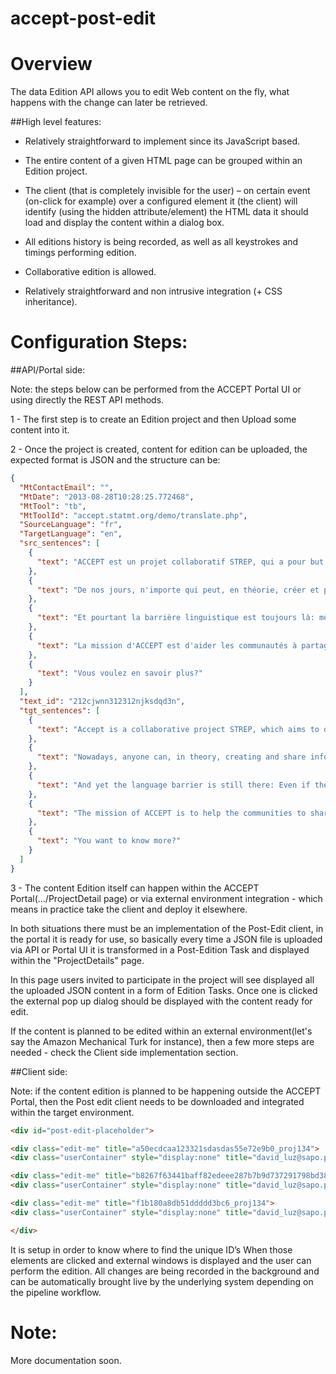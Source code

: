 accept-post-edit
================

Overview
========

The data Edition API allows you to edit Web content on the fly, what happens with the change can later be retrieved.

##High level features:

- Relatively straightforward to implement since its JavaScript based.

- The entire content of a given HTML page can be grouped within an Edition project.

- The client (that is completely invisible for the user) – on certain event (on-click for example) over a configured element it (the client) will identify (using the hidden attribute/element)  the HTML data it should load and display the content within a dialog box.

- All editions history is being recorded, as well as all keystrokes and timings performing edition.

- Collaborative edition is allowed.

- Relatively straightforward and non intrusive integration (+ CSS inheritance).  

Configuration Steps:
====================

##API/Portal side:

Note: the steps below can be performed from the ACCEPT Portal UI or using directly the REST API methods. 

1 - The first step is to create an Edition project and then Upload some content into it. 

2 - Once the project is created, content for edition can be uploaded, the expected format is JSON and the structure can be:

```json
{
  "MtContactEmail": "", 
  "MtDate": "2013-08-28T10:28:25.772468", 
  "MtTool": "tb", 
  "MtToolId": "accept.statmt.org/demo/translate.php", 
  "SourceLanguage": "fr", 
  "TargetLanguage": "en", 
  "src_sentences": [
    {
      "text": "ACCEPT est un projet collaboratif STREP, qui a pour but de développer de nouvelles méthodes et techniques visant à améliorer la traduction automatique (TA) dans le cadre des communautés Internet partageant des informations spécialisées."
    }, 
    {
      "text": "De nos jours, n'importe qui peut, en théorie, créer et partager des informations avec le reste du monde grâce à Internet."
    }, 
    {
      "text": "Et pourtant la barrière linguistique est toujours là: même si l'information est disponible, elle n'est disponible que pour ceux qui parlent la langue dans laquelle elle a été écrite."
    }, 
    {
      "text": "La mission d'ACCEPT est d'aider les communautés à partager leurs informations de manière plus efficace malgré la barrière linguistique, en améliorant la qualité du contenu communautaire traduit par un outil automatique."
    }, 
    {
      "text": "Vous voulez en savoir plus?"
    }
  ], 
  "text_id": "212cjwnn312312njksdqd3n", 
  "tgt_sentences": [
    {
      "text": "Accept is a collaborative project STREP, which aims to develop new methods and techniques aimed to improve the translation automatic (ITA) in the framework of the communities specialised Internet sharing information."
    }, 
    {
      "text": "Nowadays, anyone can, in theory, creating and share information with the rest of the world through the Internet."
    }, 
    {
      "text": "And yet the language barrier is still there: Even if the information is available, it is only available for those who speak the language in which it has been written."
    }, 
    {
      "text": "The mission of ACCEPT is to help the communities to share their information more effectively despite the language barrier, by improving the quality of the content of Community translated by an automatic tool."
    }, 
    {
      "text": "You want to know more?"
    }
  ]
}
```

3 - The content Edition itself can happen within the ACCEPT Portal(.../ProjectDetail page) or via external environment integration - which means in practice take the client and deploy it elsewhere. 

In both situations there must be an implementation of the Post-Edit client, in the portal it is ready for use, so basically every time a JSON file is uploaded via API or Portal UI it is transformed in a Post-Edition Task and displayed within the "ProjectDetails" page. 

In this page users invited to participate in the project will see displayed all the uploaded JSON content in a form of Edition Tasks. Once one is clicked the external pop up dialog should be displayed with the content ready for edit.

If the content is planned to be edited within an external environment(let's say the Amazon Mechanical Turk for instance), then a few more steps are needed - check the Client side implementation section.


##Client side:

Note: if the content edition is planned to be happening outside the ACCEPT Portal, then the Post edit client needs to be downloaded and integrated within the target environment.

```html
<div id="post-edit-placeholder">

<div class="edit-me" title="a50ecdcaa123321sdasdas55e72e9b0_proj134">
<div class="userContainer" style="display:none" title="david_luz@sapo.pt"></div>Content to edit.</div>

<div class="edit-me" title="b8267f63441baff82edeee287b7b9d737291798bd38ab76881002eaa48bd36c15d3fb7747c9c27102c23bcfd83e0278fbdf9db37506ccd3b2883ee0741a4797e_proj134">
<div class="userContainer" style="display:none" title="david_luz@sapo.pt"></div>More content to edit.</div>

<div class="edit-me" title="f1b180a8db51ddddd3bc6_proj134">
<div class="userContainer" style="display:none" title="david_luz@sapo.pt"></div>Even more content to edit</div>

</div>
```

It is setup in order to know where to find the unique ID’s
When those elements are clicked and external windows is displayed and the user can perform the edition.
All changes are being recorded in the background and can be automatically brought live by the underlying system depending on the pipeline workflow.

Note:
=====
More documentation soon.
